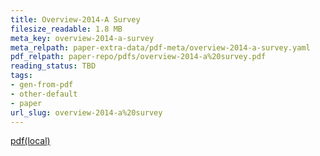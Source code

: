 ```yaml
---
title: Overview-2014-A Survey
filesize_readable: 1.8 MB
meta_key: overview-2014-a-survey
meta_relpath: paper-extra-data/pdf-meta/overview-2014-a-survey.yaml
pdf_relpath: paper-repo/pdfs/overview-2014-a%20survey.pdf
reading_status: TBD
tags:
- gen-from-pdf
- other-default
- paper
url_slug: overview-2014-a%20survey
---
```


[pdf(local)](../../paper-repo/pdfs/overview-2014-a%20survey.pdf)
